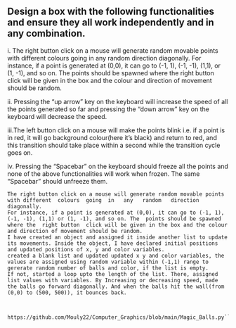 <h2>Design a box with the following functionalities and ensure they all work independently and in any combination.</h2>


i. The right button click on a mouse will generate random movable points with different  colours  going  in   any   random   direction   diagonally. 
   For instance, if a point is generated at (0,0), it can go to (-1, 1), (-1, -1), (1,1), or (1, -1), and so on. 
   The  points should be spawned where the  right button  click will be given in the box and the colour and direction of movement should be random.
   

ii. Pressing the “up arrow” key on the keyboard will increase the speed of all the points generated so far and pressing the “down  arrow” key on the
    keyboard will decrease the speed.
    
    
iii.The left button click on a mouse will make the points blink i.e. if a point is in red, it will go background colour(here it’s black) and return to red, and
    this transition should take place within a second while the transition cycle goes on.
    
    
iv. Pressing the “Spacebar” on the keyboard should freeze all the points and none   of   the   above   functionalities   will   work   when   frozen.   The   same
   “Spacebar” should unfreeze them.
   

```
The right button click on a mouse will generate random movable points with different  colours  going  in   any   random   direction   diagonally.
For instance, if a point is generated at (0,0), it can go to (-1, 1), (-1, -1), (1,1) or (1, -1), and so on. The  points should be spawned where the  right button  click will be given in the box and the colour and direction of movement should be random.
I have created an object and assigned it inside another list to update its movements. Inside the object, I have declared initial positions and updated positions of x, y and color variables. 
created a blank list and updated updated x y and color variables, the values are assigned using random variable within (-1,1) range to gererate random number of balls and color, if the list is empty. 
If not, started a loop upto the length of the list. There, assigned list values with variables. By Increasing or decreasing speed, made the balls go forward diagonally. And when the balls hit the wall(from (0,0) to (500, 500)), it bounces back.


 https://github.com/Mouly22/Computer_Graphics/blob/main/Magic_Balls.py```

